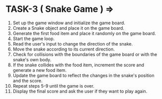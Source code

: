 # TASK-3  ( Snake Game )  => 

1. Set up the game window and initialize the game board.
2. Create a Snake object and place it on the game board.
3. Generate the first food item and place it randomly on the game board.
4. Start the game loop.
5. Read the user's input to change the direction of the snake.
6. Move the snake according to its current direction.
7. Check for collisions with the boundaries of the game board or with the snake's own body.
8. If the snake collides with the food item, increment the score and generate a new food item.
9. Update the game board to reflect the changes in the snake's position and the score.
10. Repeat steps 5-9 until the game is over.
11. Display the final score and ask the user if they want to play again.
